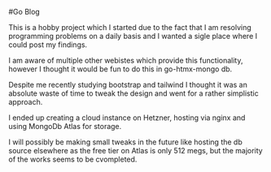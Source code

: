#Go Blog

This is a hobby project which I started due to the fact that I am resolving programming problems on a daily basis and I wanted a sigle place where I could post my findings.

I am aware of multiple other webistes which provide this functionality, however I thought it would be fun to do this in go-htmx-mongo db.

Despite me recently studying bootstrap and tailwind I thought it was an absolute waste of time to tweak the design and went for a rather simplistic approach.

I ended up creating a cloud instance on Hetzner, hosting via nginx and using MongoDb Atlas for storage.

I will possibly be making small tweaks in the future like hosting the db source elsewhere as the free tier on Atlas is only 512 megs, but the majority of the works seems to be cvompleted.
